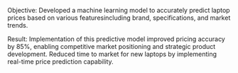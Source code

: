Objective: Developed a machine learning model to accurately predict laptop prices based on
various featuresincluding brand, specifications, and market trends.


Result: Implementation of this predictive model improved pricing accuracy by 85%, enabling
competitive market positioning and strategic product development. Reduced time to market
for new laptops by implementing real-time price prediction capability.
